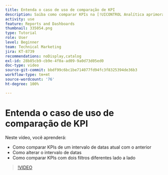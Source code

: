 ```yaml
---
title: Entenda o caso de uso de comparação de KPI
description: Saiba como comparar KPIs na [!UICONTROL Analítica aprimorada] do intervalo de datas atual com um intervalo de datas anterior e como comparar KPIs com dois filtros diferentes.
activity: use
feature: Reports and Dashboards
thumbnail: 335054.png
type: Tutorial
role: User
level: Beginner
team: Technical Marketing
jira: KT-8739
recommendations: noDisplay,catalog
exl-id: 28b85cb9-cb9e-4f0a-ad09-9a0d73d05ed0
doc-type: video
source-git-commit: bbdf99c6bc1be714077fd94fc3f8325394de36b3
workflow-type: tm+mt
source-wordcount: '76'
ht-degree: 100%

---
```


# Entenda o caso de uso de comparação de KPI

Neste vídeo, você aprenderá:

* Como comparar KPIs de um intervalo de datas atual com o anterior
* Como alterar o intervalo de datas
* Como comparar KPIs com dois filtros diferentes lado a lado

>[!VIDEO](https://video.tv.adobe.com/v/335054/?quality=12&learn=on&enablevpops=1)
